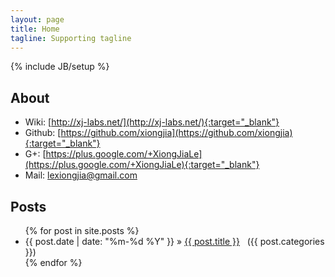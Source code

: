 ```yaml
---
layout: page
title: Home
tagline: Supporting tagline
---
```

{% include JB/setup %}

## About

- Wiki: [http://xj-labs.net/](http://xj-labs.net/){:target="_blank"} 
- Github: [https://github.com/xiongjia](https://github.com/xiongjia){:target="_blank"} 
- G+: [https://plus.google.com/+XiongJiaLe](https://plus.google.com/+XiongJiaLe){:target="_blank"} 
- Mail: <a href="mailto:lexiongjia@gmail.com">lexiongjia@gmail.com</a> 

## Posts

<ul class="posts">
  {% for post in site.posts %}
    <li>
        <span>{{ post.date | date: "%m-%d %Y" }}</span> &raquo;
        <a href="{{ BASE_PATH }}{{ post.url }}">{{ post.title }}</a> &nbsp;
        <span>({{ post.categories }}) </span> &nbsp;
    </li>
  {% endfor %}
</ul>


